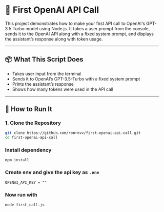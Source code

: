 # 🤖 First OpenAI API Call

This project demonstrates how to make your first API call to OpenAI's GPT-3.5 Turbo model using Node.js. It takes a user prompt from the console, sends it to the OpenAI API along with a fixed system prompt, and displays the assistant’s response along with token usage.

---

## 📦 What This Script Does

- Takes user input from the terminal
- Sends it to OpenAI’s GPT-3.5-Turbo with a fixed system prompt
- Prints the assistant’s response
- Shows how many tokens were used in the API call

---

## 🚀 How to Run It

### 1. Clone the Repository

```bash
git clone https://github.com/ronrevv/first-openai-api-call.git
cd first-openai-api-call
```

### Install dependency
```npm install```

### Create env and give the api key as ```.env```
```OPENAI_API_KEY = ""```

### Now run with
```node first_call.js```
